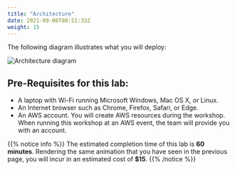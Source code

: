 ```yaml
---
title: "Architecture"
date: 2021-09-06T08:51:33Z
weight: 15
---
```


The following diagram illustrates what you will deploy:

![Architecture diagram](/images/rendering-with-batch/architecture.png)

## Pre-Requisites for this lab:

 - A laptop with Wi-Fi running Microsoft Windows, Mac OS X, or Linux.
 - An Internet browser such as Chrome, Firefox, Safari, or Edge.
 - An AWS account. You will create AWS resources during the workshop. When running this workshop at an AWS event, the team will provide you with an account.

 {{% notice info %}}
 The estimated completion time of this lab is **60 minutes**. Rendering the same animation that you have seen in the previous page, you will incur in an estimated cost of **$15**.
 {{% /notice %}}
